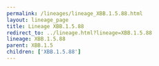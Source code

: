 ```yaml
---
permalink: /lineages/lineage_XBB.1.5.88.html
layout: lineage_page
title: Lineage XBB.1.5.88
redirect_to: ../lineage.html?lineage=XBB.1.5.88
lineage: XBB.1.5.88
parent: XBB.1.5
children: ['XBB.1.5.88']
---
```

